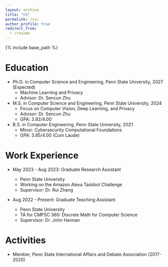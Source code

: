 ```yaml
---
layout: archive
title: "CV"
permalink: /cv/
author_profile: true
redirect_from:
  - /resume
---
```


{% include base_path %}

Education
======
* Ph.D. in Computer Science and Engineering, Penn State University, 2027 (Expected)
  * Machine Learning and Privacy
  * Advisor: Dr. Sencun Zhu
* M.S. in Computer Science and Engineering, Penn State University, 2024
  * Focus on Computer Vision, Deep Learning, and Privacy
  * Advisor: Dr. Sencun Zhu
  * GPA: 3.92/4.00
* B.S. in Computer Engineering, Penn State University, 2021
  * Minor: Cybersecurity Computational Foundations
  * GPA: 3.85/4.00 (Cum Laude)

Work Experience
======
* May 2023 - Aug 2023: Graduate Research Assistant
  * Penn State University
  * Working on the Amazon Alexa Taskbot Challenge
  * Supervisor: Dr. Rui Zhang

* Aug 2022 - Present: Graduate Teaching Assistant
  * Penn State University
  * TA for CMPSC 360: Discrete Math for Computer Science
  * Supervisor: Dr. John Hannan
  
Activities
======
* Member, Penn State International Affairs and Debate Association (2017-2020)
